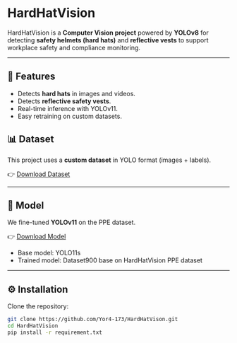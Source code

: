 # HardHatVision

HardHatVision is a **Computer Vision project** powered by **YOLOv8** for detecting **safety helmets (hard hats)** and **reflective vests** to support workplace safety and compliance monitoring.

---

## 🚀 Features
- Detects **hard hats** in images and videos.
- Detects **reflective safety vests**.
- Real-time inference with YOLOv11.
- Easy retraining on custom datasets.

## 📊 Dataset
This project uses a **custom dataset** in YOLO format (images + labels).  

👉 [Download Dataset](https://drive.google.com/drive/folders/1SrDDSQOcqMCY8e5HnrbaU-jI_Z2HMvls?usp=drive_link)  

---

## 🤖 Model
We fine-tuned **YOLOv11** on the PPE dataset.  

👉 [Download Model](https://drive.google.com/drive/folders/1JMpMdypmEFdpfm66wOnusO3VKSc93HKb?usp=drive_link)  

- Base model: YOLO11s  
- Trained model: Dataset900 base on HardHatVision PPE dataset  

---

## ⚙️ Installation
Clone the repository:
   ```bash
   git clone https://github.com/Yor4-173/HardHatVison.git
   cd HardHatVision
   pip install -r requirement.txt
